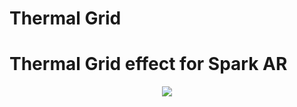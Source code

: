 # Thermal Grid
# Thermal Grid effect for Spark AR

<p align="center">
  <img src="/texture/thumGrid_01.png">
</p>